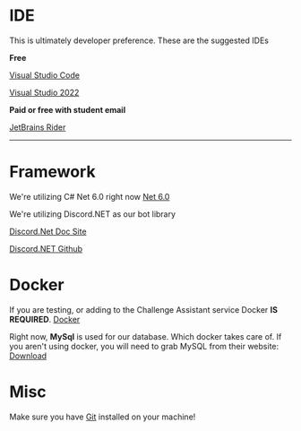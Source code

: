 # IDE

This is ultimately developer preference. These are the suggested IDEs 

**Free**

[Visual Studio Code](https://code.visualstudio.com/download)

[Visual Studio 2022](https://visualstudio.microsoft.com/vs/)

**Paid or free with student email**

[JetBrains Rider](https://www.jetbrains.com/rider/download/#section=windows)

-----

# Framework
We're utilizing C# Net 6.0 right now
[Net 6.0](https://dotnet.microsoft.com/en-us/download/dotnet/6.0)

We're utilizing Discord.NET as our bot library

[Discord.Net Doc Site](https://discordnet.dev/)

[Discord.NET Github](https://github.com/discord-net/Discord.Net)

# Docker
If you are testing, or adding to the Challenge Assistant service Docker **IS REQUIRED**. 
[Docker](https://docs.docker.com/get-docker/)

Right now, **MySql** is used for our database. Which docker takes care of. If you aren't using docker, you will need to grab MySQL from their website: 
[Download](https://dev.mysql.com/downloads/mysql/)

# Misc
Make sure you have [Git](https://git-scm.com/downloads) installed on your machine!